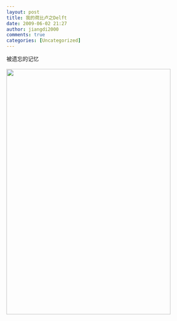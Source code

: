 ```yaml
---
layout: post
title: 我的荷比卢之Delft
date: 2009-06-02 21:27
author: jiangdi2000
comments: true
categories: [Uncategorized]
---
```

<div id="msgcns!C840C88DA912213B!1660" class="bvMsg"> 被遗忘的记忆<br /><br /><img src="http://api.photoshop.com/home_3dd7e3b4caaa4ff380edc3dd58c301e6/adobe-px-assets/5d426305b92945e990221473cc817b7f" height="640" width="427" /><br /> <br /></div>
